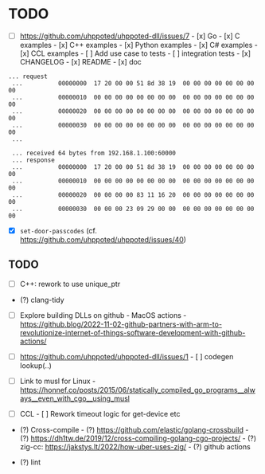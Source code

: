 # TODO

- [ ] https://github.com/uhppoted/uhppoted-dll/issues/7
      - [x] Go
      - [x] C examples
      - [x] C++ examples
      - [x] Python examples
      - [x] C# examples
      - [x] CCL examples
      - [ ] Add use case to tests
      - [ ] integration tests
      - [x] CHANGELOG
      - [x] README
      - [x] doc

```
... request
 ...          00000000  17 20 00 00 51 8d 38 19  00 00 00 00 00 00 00 00
 ...          00000010  00 00 00 00 00 00 00 00  00 00 00 00 00 00 00 00
 ...          00000020  00 00 00 00 00 00 00 00  00 00 00 00 00 00 00 00
 ...          00000030  00 00 00 00 00 00 00 00  00 00 00 00 00 00 00 00
 ...

 ... received 64 bytes from 192.168.1.100:60000
 ... response
 ...          00000000  17 20 00 00 51 8d 38 19  00 00 00 00 00 00 00 00
 ...          00000010  00 00 00 00 00 00 00 00  00 00 00 00 00 00 00 00
 ...          00000020  00 00 00 00 83 11 16 20  00 00 00 00 00 00 00 00
 ...          00000030  00 00 00 23 09 29 00 00  00 00 00 00 00 00 00 00
```

- [x] `set-door-passcodes` (cf. https://github.com/uhppoted/uhppoted/issues/40)


## TODO

- [ ] C++: rework to use unique_ptr
- (?) clang-tidy

- [ ] Explore building DLLs on github
      - MacOS actions
      - https://github.blog/2022-11-02-github-partners-with-arm-to-revolutionize-internet-of-things-software-development-with-github-actions/

- [ ] https://github.com/uhppoted/uhppoted-dll/issues/1
      - [ ] codegen lookup(..)

- [ ] Link to musl for Linux
      - https://honnef.co/posts/2015/06/statically_compiled_go_programs__always__even_with_cgo__using_musl

- [ ] CCL
      - [ ] Rework timeout logic for get-device etc

- (?) Cross-compile
      - (?) https://github.com/elastic/golang-crossbuild
      - (?) https://dh1tw.de/2019/12/cross-compiling-golang-cgo-projects/
      - (?) zig-cc: https://jakstys.lt/2022/how-uber-uses-zig/
      - (?) github actions

- (?) lint

